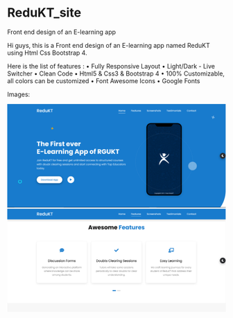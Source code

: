 # ReduKT_site
Front end design of an E-learning app

Hi guys, this is a Front end design of an E-learning app named ReduKT using Html Css Bootstrap 4.

Here is the list of features :
• Fully Responsive Layout
• Light/Dark - Live Switcher
• Clean Code
• Html5 & Css3 & Bootstrap 4
• 100% Customizable, all colors can be customized
• Font Awesome Icons
• Google Fonts


Images:

![Homepage](https://github.com/charanvinay/ReduKT_site/blob/master/ReduKT_github_images/homelight.PNG)
![Features](https://github.com/charanvinay/ReduKT_site/blob/master/ReduKT_github_images/features.PNG)
![]()
![]()
![]()
![]()
![]()
![]()
![]()
![]()
![]()
![]()
![]()
![]()
![]()
![]()
